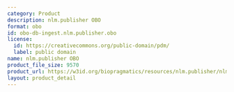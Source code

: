```yaml
---
category: Product
description: nlm.publisher OBO
format: obo
id: obo-db-ingest.nlm.publisher.obo
license:
  id: https://creativecommons.org/public-domain/pdm/
  label: public domain
name: nlm.publisher OBO
product_file_size: 9570
product_url: https://w3id.org/biopragmatics/resources/nlm.publisher/nlm.publisher.obo
layout: product_detail
---
```

